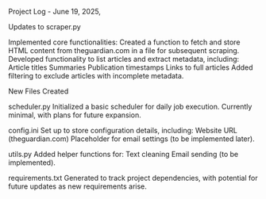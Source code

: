 Project Log - June 19, 2025,

Updates to scraper.py

Implemented core functionalities:
Created a function to fetch and store HTML content from theguardian.com in a file for subsequent scraping.
Developed functionality to list articles and extract metadata, including:
Article titles
Summaries
Publication timestamps
Links to full articles
Added filtering to exclude articles with incomplete metadata.



New Files Created

scheduler.py
Initialized a basic scheduler for daily job execution. Currently minimal, with plans for future expansion.

config.ini
Set up to store configuration details, including:
Website URL (theguardian.com)
Placeholder for email settings (to be implemented later).

utils.py
Added helper functions for:
Text cleaning
Email sending (to be implemented).

requirements.txt
Generated to track project dependencies, with potential for future updates as new requirements arise.



